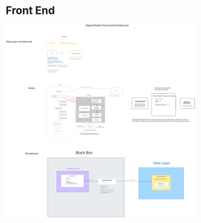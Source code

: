 # Front End

<img src="https://raw.githubusercontent.com/do-kevin/Zephyr-Node-docs/main/assets/zephyr-node-0.2.svg" />

